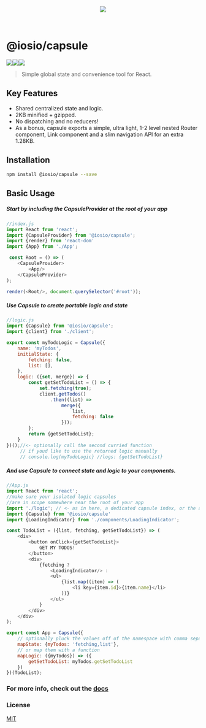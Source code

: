 <p align="center">

<img src="https://raw.githubusercontent.com/iosio/capsule/master/capsuleLogo.svg?sanitize=true"/>
</p>

<br/>

# @iosio/capsule

<img src="https://img.shields.io/circleci/project/github/iosio/capsule.svg?style=flat-square" /><img src="https://img.shields.io/npm/v/@iosio/capsule.svg?style=flat-square" /><img src="https://img.shields.io/bundlephobia/minzip/@iosio/capsule@4.0.0.svg?style=flat-square" />

> Simple global state and convenience tool for React.

## Key Features

- Shared centralized state and logic.
- 2KB minified + gzipped.
- No dispatching and no reducers!
- As a bonus, capsule exports a simple, ultra light, 1-2 level nested Router component, Link component and a slim navigation API for an extra 1.28KB.

## Installation 

```sh
npm install @iosio/capsule --save
```

## Basic Usage

##### Start by including the CapsuleProvider at the root of your app

```js
//index.js
import React from 'react';
import {CapsuleProvider} from '@iosio/capsule';
import {render} from 'react-dom'
import {App} from './App';

 const Root = () => (
    <CapsuleProvider>
        <App/>
    </CapsuleProvider>
);

render(<Root/>, document.querySelector('#root'));

```

##### Use Capsule to create portable logic and state

```js
//logic.js
import {Capsule} from '@iosio/capsule';
import {client} from './client';

export const myTodoLogic = Capsule({
    name: 'myTodos',
    initialState: {
        fetching: false,
        list: [],
    },
    logic: ({set, merge}) => {
        const getSetTodoList = () => {
            set.fetching(true);
            client.getTodos()
                .then((list) =>
                    merge({
                        list,
                        fetching: false
                    }));
        };
        return {getSetTodoList};
    }
})();//<- optionally call the second curried function  
     // if youd like to use the returned logic manually 
     // console.log(myTodoLogic} //logs: {getSetTodoList}
```

##### And use Capsule to connect state and logic to your components.

```js
//App.js
import React from 'react';
//make sure your isolated logic capsules 
//are in scope somewhere near the root of your app
import './logic'; // <- as in here, a dedicated capsule index, or the app index.js file
import {Capsule} from '@iosio/capsule'
import {LoadingIndicator} from './components/LoadingIndicator';

const TodoList = ({list, fetching, getSetTodoList}) => (
    <div>
        <button onClick={getSetTodoList}>
            GET MY TODOS!
        </button>
        <div>
            {fetching ?
                <LoadingIndicator/> :
                <ul>
                    {list.map((item) => (
                        <li key={item.id}>{item.name}</li>
                    ))}
                </ul>
            }
        </div>
    </div>
);

export const App = Capsule({
    // optionally pluck the values off of the namespace with comma separated values
    mapState: {myTodos: 'fetching,list'},
    // or map them with a function
    mapLogic: ({myTodos}) => ({
        getSetTodoList: myTodos.getSetTodoList
    })
})(TodoList);
```
### For more info, check out the [docs](https://github.com/iosio/capsule/tree/master/docs)

### License

[MIT]

[MIT]: https://choosealicense.com/licenses/mit/
